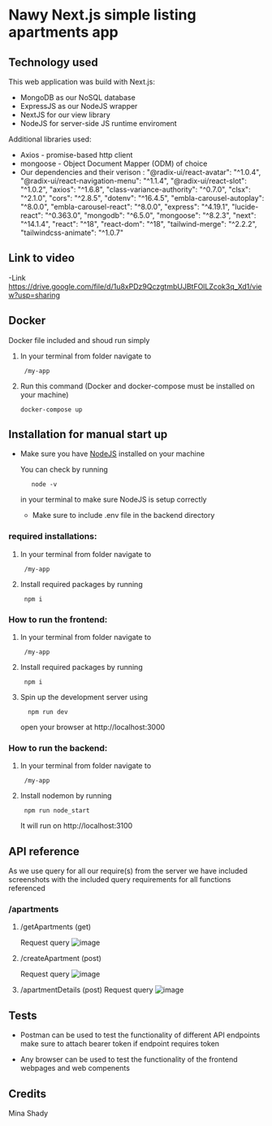 # Nawy Next.js simple listing apartments app

## Technology used
This web application was build with Next.js:

- MongoDB as our NoSQL database
- ExpressJS as our NodeJS wrapper
- NextJS for our view library
- NodeJS for server-side JS runtime enviroment

Additional libraries used:
- Axios - promise-based http client
- mongoose - Object Document Mapper (ODM) of choice
- Our dependencies and their verison :
    "@radix-ui/react-avatar": "^1.0.4",
    "@radix-ui/react-navigation-menu": "^1.1.4",
    "@radix-ui/react-slot": "^1.0.2",
    "axios": "^1.6.8",
    "class-variance-authority": "^0.7.0",
    "clsx": "^2.1.0",
    "cors": "^2.8.5",
    "dotenv": "^16.4.5",
    "embla-carousel-autoplay": "^8.0.0",
    "embla-carousel-react": "^8.0.0",
    "express": "^4.19.1",
    "lucide-react": "^0.363.0",
    "mongodb": "^6.5.0",
    "mongoose": "^8.2.3",
    "next": "^14.1.4",
    "react": "^18",
    "react-dom": "^18",
    "tailwind-merge": "^2.2.2",
    "tailwindcss-animate": "^1.0.7"
## Link to video

-Link
https://drive.google.com/file/d/1u8xPDz9QczgtmbUJBtFOlLZcok3q_Xd1/view?usp=sharing

## Docker
Docker file included and shoud run simply 

1.  In your terminal from folder navigate to

         /my-app
2.  Run this command (Docker and docker-compose must be installed on your machine)

        docker-compose up
  

## Installation for manual start up

- Make sure you have [NodeJS](https://nodejs.org/en/) installed on your machine

  You can check by running

         node -v

  in your terminal to make sure NodeJS is setup correctly
  - Make sure to include .env file in the backend directory

### required installations:
1.  In your terminal from folder navigate to

         /my-app

2.  Install required packages by running

         npm i

### How to run the frontend:

1.  In your terminal from folder navigate to

         /my-app


2.  Install required packages by running

         npm i

3.  Spin up the development server using

          npm run dev

    open your browser at http://localhost:3000

### How to run the backend:

1.  In your terminal from folder navigate to

         /my-app

2.  Install nodemon by running

         npm run node_start


    It will run on http://localhost:3100


## API reference
As we use query for all our require(s) from the server we have included screenshots with the included query requirements for all functions referenced 

### /apartments

1.  /getApartments (get) 

    Request query
![image](https://github.com/minashady/assets/blob/main/apartmentListing.png)


2.  /createApartment (post)
    
    Request query
     ![image](https://github.com/minashady/assets/blob/main/apartmentCreation.png)

3. /apartmentDetails (post)
    Request query
      ![image](https://github.com/minashady/assets/blob/main/apartmentDetails.png)



## Tests

- Postman can be used to test the functionality of different API endpoints make sure to attach bearer token if endpoint requires token

- Any browser can be used to test the functionality of the frontend webpages and web compenents


## Credits

Mina Shady
